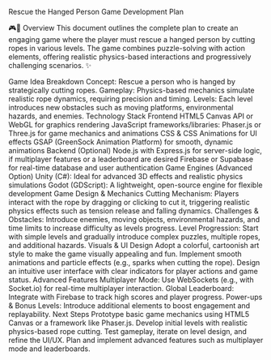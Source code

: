 Rescue the Hanged Person
Game Development Plan

🎮🚀
Overview
This document outlines the complete plan to create an engaging game where the player must rescue a hanged person by cutting ropes in various levels. The game combines puzzle-solving with action elements, offering realistic physics-based interactions and progressively challenging scenarios. ✨

Game Idea Breakdown
Concept:
Rescue a person who is hanged by strategically cutting ropes.
Gameplay:
Physics-based mechanics simulate realistic rope dynamics, requiring precision and timing.
Levels:
Each level introduces new obstacles such as moving platforms, environmental hazards, and enemies.
Technology Stack
Frontend
HTML5 Canvas API or WebGL for graphics rendering
JavaScript frameworks/libraries:
Phaser.js
or
Three.js
for game mechanics and animations
CSS & CSS Animations for UI effects
GSAP (GreenSock Animation Platform) for smooth, dynamic animations
Backend (Optional)
Node.js with Express.js for server-side logic, if multiplayer features or a leaderboard are desired
Firebase or Supabase for real-time database and user authentication
Game Engines (Advanced Option)
Unity (C#):
Ideal for advanced 3D effects and realistic physics simulations
Godot (GDScript):
A lightweight, open-source engine for flexible development
Game Design & Mechanics
Cutting Mechanism:
Players interact with the rope by dragging or clicking to cut it, triggering realistic physics effects such as tension release and falling dynamics.
Challenges & Obstacles:
Introduce enemies, moving objects, environmental hazards, and time limits to increase difficulty as levels progress.
Level Progression:
Start with simple levels and gradually introduce complex puzzles, multiple ropes, and additional hazards.
Visuals & UI Design
Adopt a colorful, cartoonish art style to make the game visually appealing and fun.
Implement smooth animations and particle effects (e.g., sparks when cutting the rope).
Design an intuitive user interface with clear indicators for player actions and game status.
Advanced Features
Multiplayer Mode:
Use WebSockets (e.g., with Socket.io) for real-time multiplayer interaction.
Global Leaderboard:
Integrate with Firebase to track high scores and player progress.
Power-ups & Bonus Levels:
Introduce additional elements to boost engagement and replayability.
Next Steps
Prototype basic game mechanics using HTML5 Canvas or a framework like Phaser.js.
Develop initial levels with realistic physics-based rope cutting.
Test gameplay, iterate on level design, and refine the UI/UX.
Plan and implement advanced features such as multiplayer mode and leaderboards.
